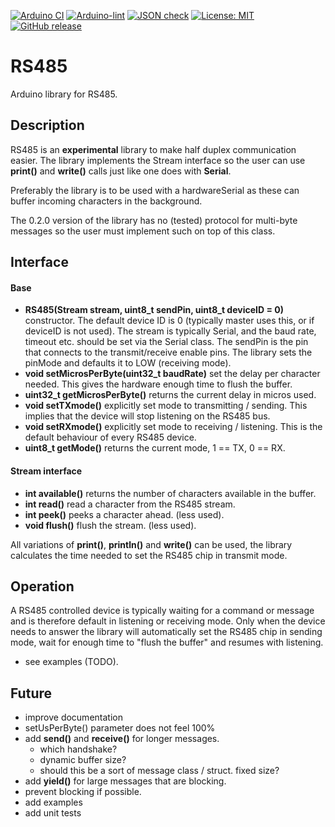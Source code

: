 
[![Arduino CI](https://github.com/RobTillaart/RS485/workflows/Arduino%20CI/badge.svg)](https://github.com/marketplace/actions/arduino_ci)
[![Arduino-lint](https://github.com/RobTillaart/RS485/actions/workflows/arduino-lint.yml/badge.svg)](https://github.com/RobTillaart/RS485/actions/workflows/arduino-lint.yml)
[![JSON check](https://github.com/RobTillaart/RS485/actions/workflows/jsoncheck.yml/badge.svg)](https://github.com/RobTillaart/RS485/actions/workflows/jsoncheck.yml)
[![License: MIT](https://img.shields.io/badge/license-MIT-green.svg)](https://github.com/RobTillaart/RS485/blob/master/LICENSE)
[![GitHub release](https://img.shields.io/github/release/RobTillaart/RS485.svg?maxAge=3600)](https://github.com/RobTillaart/RS485/releases)


# RS485

Arduino library for RS485.


## Description

RS485 is an **experimental** library to make half duplex communication easier.
The library implements the Stream interface so the user can use
**print()** and **write()** calls just like one does with **Serial**.

Preferably the library is to be used with a hardwareSerial as these 
can buffer incoming characters in the background.

The 0.2.0 version of the library has no (tested) protocol for multi-byte 
messages so the user must implement such on top of this class.


## Interface

#### Base

- **RS485(Stream stream, uint8_t sendPin, uint8_t deviceID = 0)** constructor.
The default device ID is 0 (typically master uses this, or if deviceID is not used).
The stream is typically Serial, and the baud rate, timeout etc. should be set 
via the Serial class. 
The sendPin is the pin that connects to the transmit/receive enable pins.
The library sets the pinMode and defaults it to LOW (receiving mode).
- **void     setMicrosPerByte(uint32_t baudRate)** set the delay per character needed.
This gives the hardware enough time to flush the buffer. 
- **uint32_t getMicrosPerByte()** returns the current delay in micros used.
- **void setTXmode()** explicitly set mode to transmitting / sending.
This implies that the device will stop listening on the RS485 bus.
- **void setRXmode()** explicitly set mode to receiving / listening.
This is the default behaviour of every RS485 device.
- **uint8_t getMode()** returns the current mode, 1 == TX, 0 == RX.


#### Stream interface

- **int available()** returns the number of characters available in the buffer.
- **int read()** read a character from the RS485 stream.
- **int peek()** peeks a character ahead. (less used).
- **void flush()** flush the stream. (less used).

All variations of **print()**, **println()** and **write()** can be used,
the library calculates the time needed to set the RS485 chip in transmit mode.


## Operation

A RS485 controlled device is typically waiting for a command or message 
and is therefore default in listening or receiving mode. Only when
the device needs to answer the library will automatically set the RS485 
chip in sending mode, wait for enough time to "flush the buffer" and 
resumes with listening. 

- see examples (TODO).


## Future

- improve documentation
- setUsPerByte() parameter does not feel 100%
- add **send()** and **receive()** for longer messages.
  - which handshake?
  - dynamic buffer size?
  - should this be a sort of message class / struct. fixed size?
- add **yield()** for large messages that are blocking.
- prevent blocking if possible.
- add examples
- add unit tests


